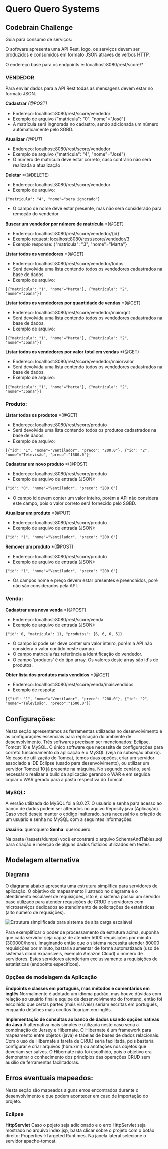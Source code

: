 # Quero Quero Systems
## Codebrain Challenge

Guia para consumo de serviços:

O software apresenta uma API Rest, logo, os serviços devem ser produzidos e consumidos em formato JSON atraves de verbos HTTP.

O endereço base para os endpoints é: localhost:8080/rest/score/*

### VENDEDOR
Para enviar dados para a API Rest todas as mensagens devem estar no formato JSON.

**Cadastrar** *(@POST)*
- Endereço: localhost:8080/rest/score/vendedor
- Exemplo de arquivo {"matricula": "0", "nome"="José"}
- A matrícula será ingnorada no cadastro, sendo adicionada um número autômaticamente pelo SGBD.

**Atualizar** *(@PUT)*
- Endereço: localhost:8080/rest/score/vendedor
- Exemplo de arquivo {"matricula": "4", "nome"="José"}
- O número de matrícula deve estar correto, caso contrário não será realizada a atualização

**Deletar** *(@DELETE)
- Endereço: localhost:8080/rest/score/vendedor
- Exemplo de arquivo: 
```
{"matricula": "4", "nome"="sera ignorado"}
```
- O campo de nome deve estar presente, mas não será considerado para remoção do vendedor 

**Buscar um vendedor por número de matrícula** *(@GET)
- Endereço: localhost:8080/rest/score/vendedor/{id}
- Exemplo request: localhost:8080/rest/score/vendedor/3
- Exemplo response: {"matricula": "3", "nome"="Marta"}

**Listar todos os vendedores** *(@GET)
- Endereço: localhost:8080/rest/score/vendedor/todos
- Será devolvida uma lista contendo todos os vendedores cadastrados na base de dados.
- Exemplo de arquivo: 
```
[{"matricula": "1", "nome"="Marta"}, {"matricula": "2", "nome"="Joana"}]
```

**Listar todos os vendedores por quantidade de vendas** *(@GET)
- Endereço: localhost:8080/rest/score/vendedor/maiorqnt
- Será devolvida uma lista contendo todos os vendedores cadastrados na base de dados.
- Exemplo de arquivo: 
```
[{"matricula": "1", "nome"="Marta"}, {"matricula": "2", "nome"="Joana"}]
```

**Listar todos os vendedores por valor total em vendas** *(@GET)
- Endereço: localhost:8080/rest/score/vendedor/maiorvalor
- Será devolvida uma lista contendo todos os vendedores cadastrados na base de dados.
- Exemplo de arquivo:
```
[{"matricula": "1", "nome"="Marta"}, {"matricula": "2", "nome"="Joana"}]
```

### Produto:

**Listar todos os produtos** *(@GET)
- Endereço: localhost:8080/rest/score/produto
- Será devolvida uma lista contendo todos os produtos cadastrados na base de dados.
- Exemplo de arquivo:
```
[{"id": "1", "nome"="Ventilador", "preco": "200.0"}, {"id": "2", "nome"="Televisão", "preco":"1500.0"}]
```

**Cadastrar um novo produto** *(@POST)
- Endereço: localhost:8080/rest/score/produto
- Exemplo de arquivo de entrada (JSON):
```
{"id": "0", "nome"="Ventilador", "preco": "200.0"}
```
- O campo id devem conter um valor inteiro, porém a API não considera este campo, pois o valor correto será fornecido pelo SGBD.

**Atualizar um produto** *(@PUT)
- Endereço: localhost:8080/rest/score/produto
- Exemplo de arquivo de entrada (JSON):
```
{"id": "1", "nome"="Ventilador", "preco": "200.0"}
```

**Remover um produto** *(@POST)
- Endereço: localhost:8080/rest/score/produto
- Exemplo de arquivo de entrada (JSON):
```
{"id": "1", "nome"="Ventilador", "preco": "200.0"}
```
- Os campos nome e preço devem estar presentes e preenchidos, poré não são considerados pela API.

### Venda:

**Cadastrar uma nova venda** *(@POST)
- Endereço: localhost:8080/rest/score/venda
- Exemplo de arquivo de entrada (JSON):
```
{"id": 0, "matricula": 11, "produtos": [6, 6, 6, 5]}
```
- O campo id pode ser deve conter um valor inteiro, porém a API não considera o valor contido neste campo.
- O campo matrícula faz referência a identificação do vendedor.
- O campo 'produtos' é do tipo array. Os valores deste array são id's de produtos.

**Obter lista dos produtos mais vendidos** *(@GET)
- Endereço: localhost:8080/rest/score/venda/maisvendidos
- Exemplo de respota:
```
[{"id": "1", "nome"="Ventilador", "preco": "200.0"}, {"id": "2", "nome"="Televisão", "preco":"1500.0"}]
```

## Configurações:
Nesta seção apresentamos as ferramentas utilizadas no desenvolvimento e as configurações essenciais para replicação do ambiente de desenvolvimento.
Três softwares precisam ser mencionados: Eclipse, Tomcat 10 e MySQL.
O único software que necessita de configurações para correto funcionamento da aplicação é o MySQL (veja na subseção abaixo).
No caso de utilização do Tomcat, temos duas opções, criar um servidor associado a IDE Eclipse (usado para desenvolvimento), ou utilizar um servidor Tomcat 10 já presente na máquina. No segundo cenário, será necessário realizar a build da aplicação gerando o WAR e em seguida copiar o WAR gerado para a pasta respectiva do Tomcat.

### MySQL:
A versão utilizada do MySQL foi a 8.0.27.
O usuário e senha para acesso ao banco de dados podem ser alterados no aquivo Reposity.java (Aplicação). Caso você deseje manter o código inalterado, será necessário a criação de um usuário e senha no MySQL com a seguintes informações:

**Usuário**: queroquero
**Senha**: queroquero

Na pasta (/assets/dumps) você encontrará o arquivo SchemaAndTables.sql para criação e inserção de alguns dados fictícios utilizados em testes.

## Modelagem alternativa

### Diagrama
O diagrama abaixo apresenta uma estrutura simplifica para servidores de aplicação. O objetivo do mapeamento ilustrado no diagrama é o atendimento escalável de requisições, isto é, o sistema possui um servidor base utilizado para atender requsições de CRUD e servidores com microserviços dedicados ao atendimento de solicitações de estatisticas (alto número de requsições).

![Estrutura simplificada para sistema de alta carga escalável](/assets/images/infra.svg)

Para exemplificar o poder de processamento da estrutura acima, suponha que cada servidor seja capaz de atender 5000 requisições por minuto (300000/hora). Imaginando então que o sistema necessita atender 80000 requisições por minuto, bastaria aumentar de forma automatizada (uso de sistemas cloud expansíveis, exemplo Amazon Cloud) o número de servidores. Estes servidores atenderiam exclusivamente a requisições de estatisticas (endpoints especificos).

### Opções de modelagem da Aplicação
**Endpoints e classes em português, mas métodos e comentários em inglês**
Normalmente é adotado um idioma padrão, mas houve dúvidas com relação ao usuário final e equipe de desenvolvimento do frontend, então foi escolhido que certas partes (mais visíveis) seriam escritas em português, enquanto detalhes mais ocultos ficariam em inglês.

**Implementação de consultas ao banco de dados usando opções nativas do Java**
A alternativa mais simples e utilizada neste caso seria a combinação do Jersey e Hibernate. O Hibernate é um framework para mapeamento entre objetos (java) e tabelas de bases de dados relacionais. Com o uso de HIbernate a tarefa de CRUD seria facilitada, pois bastaria configurar e criar arquivos (hbm.xml) ou anotações nos objetos que deveriam ser salvos. O Hibernate não foi escolhido, pois o objetivo era demonstrar o conhecimento dos princípios das operações CRUD sem auxílio de ferramentas facilitadoras.

## Erros eventuais mapeados:
Nesta seção são mapeados alguns erros encontrados durante o desenvolvimento e que podem acontecer em caso de importação do projeto.

### Eclipse
**HttpServlet**
Caso o pojeto seja adicionado e o erro HttpServlet seja mostrado no arquivo index.jsp, basta clicar sobre o projeto com o botão direito: Properties->Targeted Runtimes. Na janela lateral selecione o servidor apache-tomcat.

